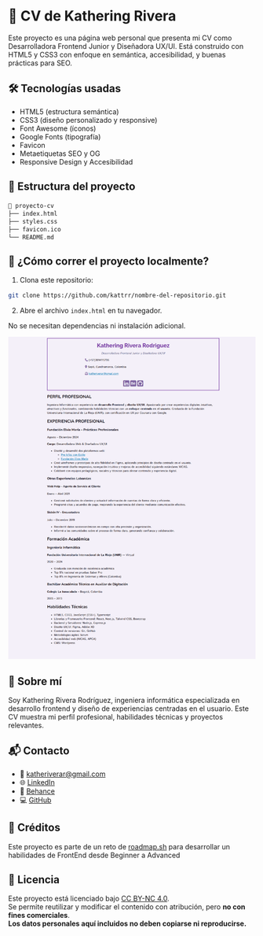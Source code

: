 # 💼 CV de Kathering Rivera

Este proyecto es una página web personal que presenta mi CV  como Desarrolladora Frontend Junior y Diseñadora UX/UI. Está construido con HTML5 y CSS3 con enfoque en semántica, accesibilidad, y buenas prácticas para SEO.


## 🛠️ Tecnologías usadas

- HTML5 (estructura semántica)
- CSS3 (diseño personalizado y responsive)
- Font Awesome (íconos)
- Google Fonts (tipografía)
- Favicon
- Metaetiquetas SEO y OG
- Responsive Design y Accesibilidad

## 📂 Estructura del proyecto

```
📁 proyecto-cv
├── index.html
├── styles.css
├── favicon.ico
└── README.md
```

## 🧰 ¿Cómo correr el proyecto localmente?

1. Clona este repositorio:

```bash
git clone https://github.com/kattrr/nombre-del-repositorio.git
```

2. Abre el archivo `index.html` en tu navegador.

No se necesitan dependencias ni instalación adicional.


![Vista previa del CV](./preview-cv.png)

## 🙋 Sobre mí

Soy Kathering Rivera Rodríguez, ingeniera informática especializada en desarrollo frontend y diseño de experiencias centradas en el usuario. Este CV muestra mi perfil profesional, habilidades técnicas y proyectos relevantes.

## 📬 Contacto

- 📧 [katheriverar@gmail.com](mailto:katheriverar@gmail.com)
- 🌐 [LinkedIn](https://www.linkedin.com/in/katheringriverar/)
- 🎨 [Behance](https://www.behance.net/katherivera)
- 💻 [GitHub](https://github.com/kattrr)

## 🧠 Créditos

Este proyecto es parte de un reto de [roadmap.sh](https://roadmap.sh) para desarrollar un habilidades de FrontEnd desde Beginner a Advanced

## 📝 Licencia

Este proyecto está licenciado bajo [CC BY-NC 4.0](https://creativecommons.org/licenses/by-nc/4.0/).  
Se permite reutilizar y modificar el contenido con atribución, pero **no con fines comerciales**.  
**Los datos personales aquí incluidos no deben copiarse ni reproducirse.**
